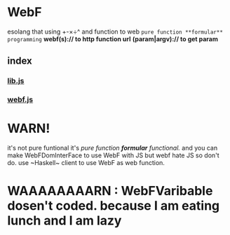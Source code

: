 # WebF
esolang that using +-×÷^ and function to web `pure function **formular** programming` **webf(s):// to http function url** **(param|argv):// to get param**

## index
### [lib.js](https://faraway6834.github.io/WebF/lib.js)
### [webf.js](https://faraway6834.github.io/WebF/webf.js)

# WARN!

it's not pure funtional it's *pure function **formular** functional.*
and you can make WebFDomInterFace to use WebF with JS but webf hate JS so don't do. use ~Haskell~ client to use WebF as web function.

# WAAAAAAAARN : WebFVaribable dosen't coded. because I am eating lunch and I am lazy
